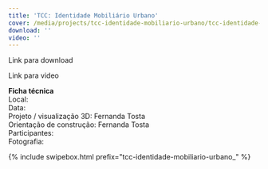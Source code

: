 ```yaml
---
title: 'TCC: Identidade Mobiliário Urbano'
cover: /media/projects/tcc-identidade-mobiliario-urbano/tcc-identidade-mobiliario-urbano_00.jpg
download: ''
video: ''
---
```


Link para download

Link para video

**Ficha técnica**  
Local:  
Data:  
Projeto / visualização 3D: Fernanda Tosta  
Orientação de construção: Fernanda Tosta  
Participantes:  
Fotografia:  

{% include swipebox.html prefix="tcc-identidade-mobiliario-urbano_" %}
